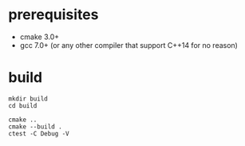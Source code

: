 # prerequisites
* cmake 3.0+
* gcc 7.0+ (or any other compiler that support C++14 for no reason)

# build
```
mkdir build
cd build

cmake ..
cmake --build .
ctest -C Debug -V
```